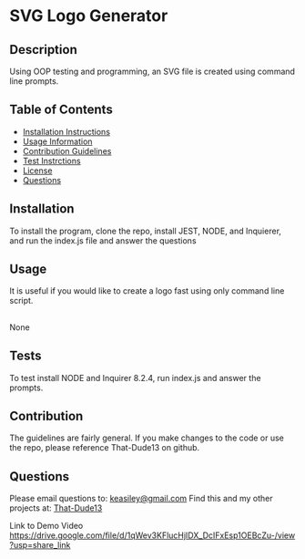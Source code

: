 
  # SVG Logo Generator
  

  ## Description 
  Using OOP testing and programming, an SVG file is created using command line prompts.  
  ## Table of Contents 
  - [Installation Instructions](#installation)
  - [Usage Information](#usage)
  - [Contribution Guidelines](#contributing)
  - [Test Instrctions](#tests)
  - [License](#license)
  - [Questions](#questions)
  
  ## Installation 
  To install the program, clone the repo, install JEST, NODE, and Inquierer, and run the index.js file and answer the questions
  ## Usage 
  It is useful if you would like to create a logo fast using only command line script. 
  ##
  None
  ## Tests 
  To test install NODE and Inquirer 8.2.4, run index.js and answer the prompts.
  ## Contribution 
  The guidelines are fairly general. If you make changes to the code or use the repo, please reference That-Dude13 on github.
  ## Questions 
  Please email questions to: keasiley@gmail.com
  Find this and my other projects at: [That-Dude13](https://www.github.com/That-Dude13)
  
  Link to Demo Video
  https://drive.google.com/file/d/1qWev3KFlucHjIDX_DcIFxEsp1OEBcZu-/view?usp=share_link
